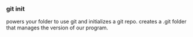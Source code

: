 ### git init
powers your folder to use git and initializes a git repo.
creates a .git folder that manages the version of our program.
